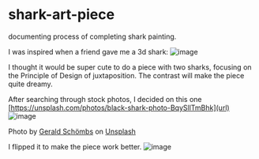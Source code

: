 # shark-art-piece
documenting process of completing shark painting. 

I was inspired when a friend gave me a 3d shark:
![image](https://github.com/swan-07/shark-art-piece/assets/100081902/0648009a-366d-4cbf-955b-a9035ac84a7c)

I thought it would be super cute to do a piece with two sharks, focusing on the Principle of Design of juxtaposition. The contrast will make the piece quite dreamy.

After searching through stock photos, I decided on this one [https://unsplash.com/photos/black-shark-photo-BqySllTmBhk](url) ![image](https://github.com/swan-07/shark-art-piece/assets/100081902/f26904d6-ccd6-4429-8d91-a9945421dc84)

Photo by <a href="https://unsplash.com/@geerald?utm_content=creditCopyText&utm_medium=referral&utm_source=unsplash">Gerald Schömbs</a> on <a href="https://unsplash.com/photos/black-shark-photo-BqySllTmBhk?utm_content=creditCopyText&utm_medium=referral&utm_source=unsplash">Unsplash</a>

I flipped it to make the piece work better. ![image](https://github.com/swan-07/shark-art-piece/assets/100081902/68b4342e-ac87-4825-8363-e3d9c4845735)
